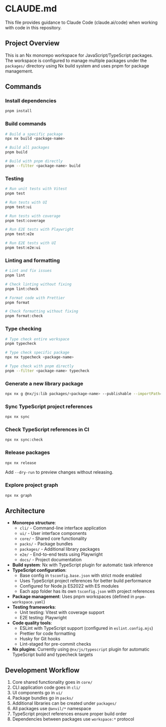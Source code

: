 # CLAUDE.md

This file provides guidance to Claude Code (claude.ai/code) when working with
code in this repository.

## Project Overview

This is an Nx monorepo workspace for JavaScript/TypeScript packages. The
workspace is configured to manage multiple packages under the `packages/`
directory using Nx build system and uses pnpm for package management.

## Commands

### Install dependencies

```sh
pnpm install
```

### Build commands

```sh
# Build a specific package
npx nx build <package-name>

# Build all packages
pnpm build

# Build with pnpm directly
pnpm --filter <package-name> build
```

### Testing

```sh
# Run unit tests with Vitest
pnpm test

# Run tests with UI
pnpm test:ui

# Run tests with coverage
pnpm test:coverage

# Run E2E tests with Playwright
pnpm test:e2e

# Run E2E tests with UI
pnpm test:e2e:ui
```

### Linting and formatting

```sh
# Lint and fix issues
pnpm lint

# Check linting without fixing
pnpm lint:check

# Format code with Prettier
pnpm format

# Check formatting without fixing
pnpm format:check
```

### Type checking

```sh
# Type check entire workspace
pnpm typecheck

# Type check specific package
npx nx typecheck <package-name>

# Type check with pnpm directly
pnpm --filter <package-name> typecheck
```

### Generate a new library package

```sh
npx nx g @nx/js:lib packages/<package-name> --publishable --importPath=@anvil/<package-name>
```

### Sync TypeScript project references

```sh
npx nx sync
```

### Check TypeScript references in CI

```sh
npx nx sync:check
```

### Release packages

```sh
npx nx release
```

Add `--dry-run` to preview changes without releasing.

### Explore project graph

```sh
npx nx graph
```

## Architecture

- **Monorepo structure**:
  - `cli/` - Command-line interface application
  - `ui/` - User interface components
  - `core/` - Shared core functionality
  - `packs/` - Package bundles
  - `packages/` - Additional library packages
  - `e2e/` - End-to-end tests using Playwright
  - `docs/` - Project documentation
- **Build system**: Nx with TypeScript plugin for automatic task inference
- **TypeScript configuration**:
  - Base config in `tsconfig.base.json` with strict mode enabled
  - Uses TypeScript project references for better build performance
  - Configured for Node.js ES2022 with ES modules
  - Each app folder has its own `tsconfig.json` with project references
- **Package management**: Uses pnpm workspaces (defined in
  `pnpm-workspace.yaml`)
- **Testing frameworks**:
  - Unit testing: Vitest with coverage support
  - E2E testing: Playwright
- **Code quality tools**:
  - ESLint with TypeScript support (configured in `eslint.config.mjs`)
  - Prettier for code formatting
  - Husky for Git hooks
  - Lint-staged for pre-commit checks
- **Nx plugins**: Currently using `@nx/js/typescript` plugin for automatic
  TypeScript build and typecheck targets

## Development Workflow

1. Core shared functionality goes in `core/`
2. CLI application code goes in `cli/`
3. UI components go in `ui/`
4. Package bundles go in `packs/`
5. Additional libraries can be created under `packages/`
6. All packages use `@anvil/*` namespace
7. TypeScript project references ensure proper build order
8. Dependencies between packages use `workspace:*` protocol
